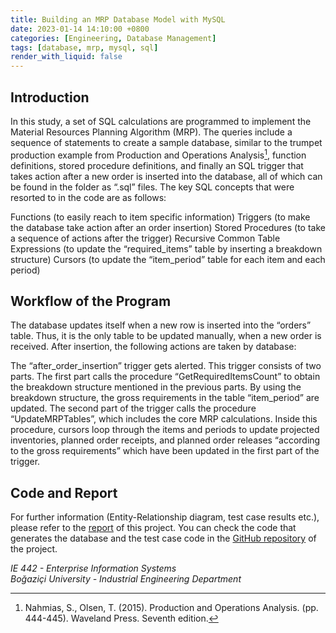 ```yaml
---
title: Building an MRP Database Model with MySQL
date: 2023-01-14 14:10:00 +0800
categories: [Engineering, Database Management]
tags: [database, mrp, mysql, sql]
render_with_liquid: false
---
```


## Introduction

In this study, a set of SQL calculations are programmed to implement the Material Resources Planning Algorithm (MRP). The queries include a sequence of statements to create a sample database, similar to the trumpet production example from Production and Operations Analysis[^footnote], function definitions, stored procedure definitions, and finally an SQL trigger that takes action after a new order is inserted into the database, all of which can be found in the folder as “.sql” files. The key SQL concepts that were resorted to in the code are as follows:

Functions (to easily reach to item specific information)
Triggers (to make the database take action after an order insertion)
Stored Procedures (to take a sequence of actions after the trigger)
Recursive Common Table Expressions (to update the “required_items” table by inserting a breakdown structure)
Cursors (to update the “item_period” table for each item and each period)

## Workflow of the Program

The database updates itself when a new row is inserted into the “orders” table. Thus, it is the only table to be updated manually, when a new order is received. After insertion, the following actions are taken by database:

The “after_order_insertion” trigger gets alerted. This trigger consists of two parts. The first part calls the procedure “GetRequiredItemsCount” to obtain the breakdown structure mentioned in the previous parts.
By using the breakdown structure, the gross requirements in the table “item_period” are updated.
The second part of the trigger calls the procedure “UpdateMRPTables”, which includes the core MRP calculations.
Inside this procedure, cursors loop through the items and periods to update projected inventories, planned order receipts, and planned order releases “according to the gross requirements” which have been updated in the first part of the trigger.

## Code and Report

For further information (Entity-Relationship diagram, test case results etc.), please refer to the [report](/assets/pdf/Report%20-%20Building%20an%20MRP%20Database%20Model%20with%20MySQL.pdf) of this project. You can check the code that generates the database and the test case code in the [GitHub repository](https://github.com/ayigitdogan/Building-an-MRP-Database-Model-with-MySQL) of the project.

[^footnote]: Nahmias, S., Olsen, T. (2015). Production and Operations Analysis. (pp. 444-445). Waveland Press. Seventh edition.
 
*IE 442 - Enterprise Information Systems*  
*Boğaziçi University - Industrial Engineering Department*
